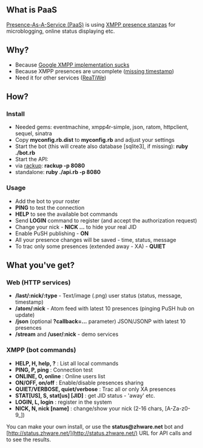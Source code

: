 ## What is PaaS

[Presence-As-A-Service (PaaS)](http://status.zhware.net/) is using [XMPP presence stanzas](http://xmpp.org/rfcs/rfc3921.html#presence) for microblogging, online status displaying etc.


## Why?

 * Because [Google XMPP implementation sucks](http://code.google.com/appengine/docs/python/xmpp/overview.html#Google_Talk_User_Status)
 * Because XMPP presences are uncomplete ([missing timestamp](http://www.process-one.net/en/blogs/article/timestamp_on_presence_tag/))
 * Need it for other services ([ReaTiWe](http://reatiwe.appspot.com/))


## How?

### Install

 * Needed gems: eventmachine, xmpp4r-simple, json, ratom, httpclient, sequel, sinatra
 * Copy __myconfig.rb.dist__ to __myconfig.rb__ and adjust your settings
 * Start the bot (this will create also database [sqlite3], if missing):  __ruby ./bot.rb__
 * Start the API:
  * via [rackup](http://wiki.github.com/rack/rack/tutorial-rackup-howto): __rackup -p 8080__
  * standalone: __ruby ./api.rb -p 8080__

### Usage

 * Add the bot to your roster
 * __PING__ to test the connection
 * __HELP__ to see the available bot commands
 * Send __LOGIN__ command to register (and accept the authorization request)
 * Change your nick - __NICK ...__ to hide your real JID
 * Enable PuSH publishing - __ON__
 * All your presence changes will be saved - time, status, message
 * To trac only some presences (extended away - XA) - __QUIET__


## What you've get?

### Web (HTTP services)

 * __/last/:nick/:type__ - Text/image (.png) user status (status, message, timestamp)
 * __/atom/:nick__ - Atom feed with latest 10 presences (pinging PuSH hub on update)
 * __/json__ (optional __?callback=...__ parameter) JSON/JSONP with latest 10 presences
 * __/stream__ and __/user/:nick__ - demo services

### XMPP (bot commands)

 * __HELP, H, help, ?__ : List all local commands
 * __PING, P, ping__ : Connection test
 * __ONLINE, O, online__ : Online users list
 * __ON/OFF, on/off__ : Enable/disable presences sharing
 * __QUIET/VERBOSE, quiet/verbose__ : Trac all or only XA presences
 * __STAT[US], S, stat[us] [JID]__ : get JID status - 'away' etc.
 * __LOGIN, L, login__ : register in the system
 * __NICK, N, nick [name]__ : change/show your nick (2-16 chars, [A-Za-z0-9_])

You can make your own install, or use the __status@zhware.net__ bot and [http://status.zhware.net/](http://status.zhware.net/) URL for API calls and to see the results.
